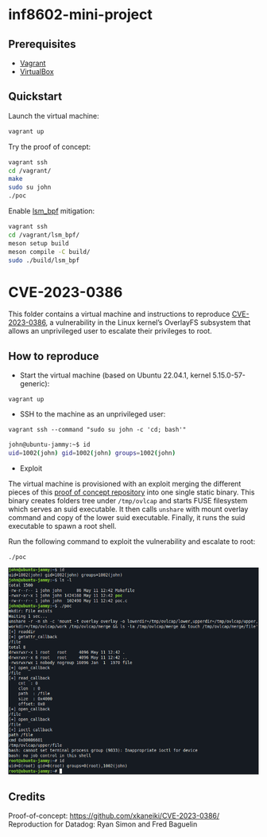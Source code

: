 # inf8602-mini-project

## Prerequisites

- [Vagrant](https://developer.hashicorp.com/vagrant/install)
- [VirtualBox](https://www.virtualbox.org/wiki/Downloads)

## Quickstart

Launch the virtual machine:

```sh
vagrant up
```

Try the proof of concept:

```sh
vagrant ssh
cd /vagrant/
make
sudo su john
./poc
```

Enable [lsm_bpf](lsm_bpf/) mitigation:

```sh
vagrant ssh
cd /vagrant/lsm_bpf/
meson setup build
meson compile -C build/
sudo ./build/lsm_bpf
```

# CVE-2023-0386

This folder contains a virtual machine and instructions to reproduce [CVE-2023-0386](https://nvd.nist.gov/vuln/detail/CVE-2023-0386), a vulnerability in the Linux kernel’s OverlayFS subsystem that allows an unprivileged user to escalate their privileges to root.

## How to reproduce

* Start the virtual machine (based on Ubuntu 22.04.1, kernel 5.15.0-57-generic):

```
vagrant up
```

* SSH to the machine as an unprivileged user:

```
vagrant ssh --command "sudo su john -c 'cd; bash'"
```

```bash
john@ubuntu-jammy:~$ id
uid=1002(john) gid=1002(john) groups=1002(john)
```

* Exploit

The virtual machine is provisioned with an exploit merging the different pieces of this [proof of concept repository](https://github.com/xkaneiki/CVE-2023-0386/) into one single static binary. This binary creates folders tree under `/tmp/ovlcap` and starts FUSE filesystem which serves an suid executable. It then calls `unshare` with mount overlay command and copy of the lower suid executable. Finally, it runs the suid executable to spawn a root shell.

Run the following command to exploit the vulnerability and escalate to root:

```
./poc
```

<p align="center">
   <img src="screenshot.png" width="650" />
</p>

## Credits

Proof-of-concept: https://github.com/xkaneiki/CVE-2023-0386/
Reproduction for Datadog: Ryan Simon and Fred Baguelin
